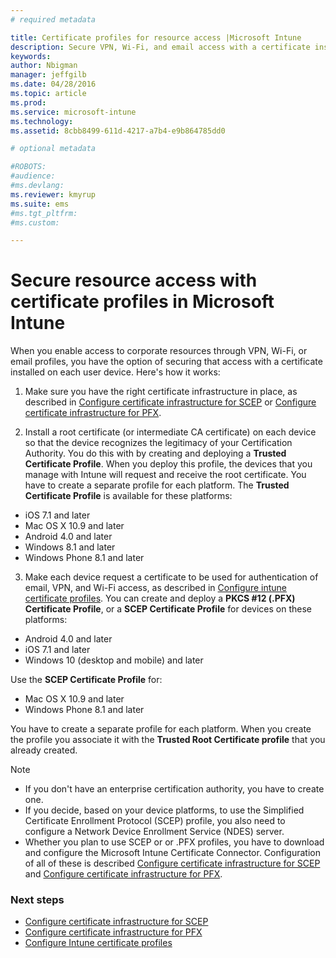 ```yaml
---
# required metadata

title: Certificate profiles for resource access |Microsoft Intune
description: Secure VPN, Wi-Fi, and email access with a certificate installed on each user device.
keywords:
author: Nbigman
manager: jeffgilb
ms.date: 04/28/2016
ms.topic: article
ms.prod:
ms.service: microsoft-intune
ms.technology:
ms.assetid: 8cbb8499-611d-4217-a7b4-e9b864785dd0

# optional metadata

#ROBOTS:
#audience:
#ms.devlang:
ms.reviewer: kmyrup
ms.suite: ems
#ms.tgt_pltfrm:
#ms.custom:

---
```


# Secure resource access with certificate profiles in Microsoft Intune
When you enable access to corporate resources through VPN, Wi-Fi, or email profiles, you have the option of securing that access with a certificate installed on each user device. Here's how it works:

1. Make sure you have the right certificate infrastructure in place, as described in [Configure certificate infrastructure for SCEP](configure-certificate-infrastructure-for-scep.md) or [Configure certificate infrastructure for PFX](configure-certificate-infrastructure-for-pfx.md).

2. Install a root certificate (or intermediate CA certificate) on each device so that the device recognizes the legitimacy of your Certification Authority. You do this with by creating and deploying a **Trusted Certificate Profile**. When you deploy this profile, the devices that you manage with Intune will request and receive the root certificate. You have to create a separate profile for each platform. The **Trusted Certificate Profile** is available for these platforms:
 -  iOS 7.1 and later
 -  Mac OS X 10.9 and later
 -  Android 4.0 and later
 -  Windows 8.1 and later
 -  Windows Phone 8.1 and later

3. Make each device request a certificate to be used for authentication of email, VPN, and Wi-Fi access, as described in [Configure intune certificate profiles](configure-intune-certificate-profiles.md). You can create and deploy a **PKCS #12 (.PFX) Certificate Profile**, or a **SCEP Certificate Profile** for devices on these platforms:

-  Android 4.0 and later
-  iOS 7.1 and later
-  Windows 10 (desktop and mobile) and later

Use the **SCEP Certificate Profile** for:
-   Mac OS X 10.9 and later
-   Windows Phone 8.1 and later

You have to create a separate profile for each platform. When you create the profile you associate it with the **Trusted Root Certificate profile** that you already created.

> [!NOTE]           
> -    If you don't have an enterprise certification authority, you have to create one.
>- If you decide, based on your device platforms, to use the Simplified Certificate Enrollment Protocol (SCEP) profile, you also need to configure a Network Device Enrollment Service (NDES) server.
>-  Whether you plan to use SCEP or or .PFX profiles, you have to download and configure the Microsoft Intune Certificate Connector.
> Configuration of all of these is described  [Configure certificate infrastructure for SCEP](configure-certificate-infrastructure-for-scep.md) and [Configure certificate infrastructure for PFX](configure-certificate-infrastructure-for-pfx.md).

### Next steps
- [Configure certificate infrastructure for SCEP](configure-certificate-infrastructure-for-scep.md)
- [Configure certificate infrastructure for PFX](configure-certificate-infrastructure-for-pfx.md)
- [Configure Intune certificate profiles](configure-intune-certificate-profiles.md)
